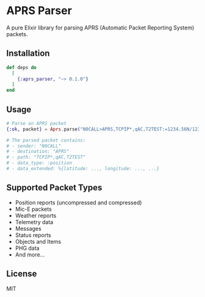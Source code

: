 # APRS Parser

A pure Elixir library for parsing APRS (Automatic Packet Reporting System) packets.

## Installation

```elixir
def deps do
  [
    {:aprs_parser, "~> 0.1.0"}
  ]
end
```

## Usage

```elixir
# Parse an APRS packet
{:ok, packet} = Aprs.parse("N0CALL>APRS,TCPIP*,qAC,T2TEST:=1234.56N/12345.67W-Test message")

# The parsed packet contains:
# - sender: "N0CALL"
# - destination: "APRS"
# - path: "TCPIP*,qAC,T2TEST"
# - data_type: :position
# - data_extended: %{latitude: ..., longitude: ..., ...}
```

## Supported Packet Types

- Position reports (uncompressed and compressed)
- Mic-E packets
- Weather reports
- Telemetry data
- Messages
- Status reports
- Objects and Items
- PHG data
- And more...

## License

MIT 